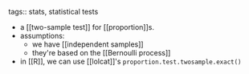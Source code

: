 tags:: stats, statistical tests

- a [[two-sample test]] for [[proportion]]s.
- assumptions:
	- we have [[independent samples]]
	- they're based on the [[Bernoulli process]]
- in [[R]], we can use [[lolcat]]'s `proportion.test.twosample.exact()`